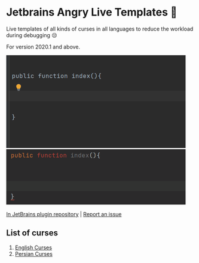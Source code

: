 # Jetbrains Angry Live Templates 🤯

Live templates of all kinds of curses in all languages to reduce the workload during debugging 😒

For version 2020.1 and above.

![Locate Project](docs/screenshots/scr-1.gif?raw=true)
![Locate Project](docs/screenshots/scr-2.gif?raw=true)

[In JetBrains plugin repository](https://plugins.jetbrains.com/plugin/19201-angry-live-templates)
| [Report an issue](https://github.com/rezaghz/jetbrains-angry-live-templates/issues)

## List of curses

1. [English Curses](/docs/templates/english.md)
2. [Persian Curses](/docs/templates/persian.md)

